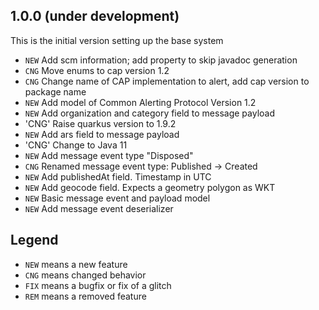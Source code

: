 ## 1.0.0 (under development)
This is the initial version setting up the base system

- `NEW` Add scm information; add property to skip javadoc generation
- `CNG` Move enums to cap version 1.2
- `CNG` Change name of CAP implementation to alert, add cap version to package name
- `NEW` Add model of Common Alerting Protocol Version 1.2
- `NEW` Add organization and category field to message payload
- 'CNG' Raise quarkus version to 1.9.2
- `NEW` Add ars field to message payload
- 'CNG' Change to Java 11
- `NEW` Add message event type "Disposed"
- `CNG` Renamed message event type: Published -> Created
- `NEW` Add publishedAt field. Timestamp in UTC
- `NEW` Add geocode field. Expects a geometry polygon as WKT 
- `NEW` Basic message event and payload model
- `NEW` Add message event deserializer

## Legend

- `NEW` means a new feature
- `CNG` means changed behavior
- `FIX` means a bugfix or fix of a glitch
- `REM` means a removed feature
